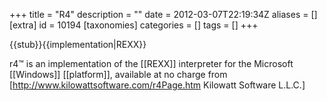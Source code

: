 +++
title = "R4"
description = ""
date = 2012-03-07T22:19:34Z
aliases = []
[extra]
id = 10194
[taxonomies]
categories = []
tags = []
+++

{{stub}}{{implementation|REXX}}

r4&#8482; is an implementation of the [[REXX]] interpreter for the Microsoft [[Windows]] [[platform]], available at no charge from [http://www.kilowattsoftware.com/r4Page.htm Kilowatt Software L.L.C.]
